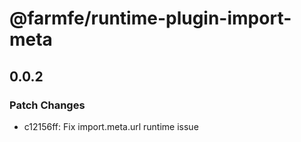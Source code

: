 # @farmfe/runtime-plugin-import-meta

## 0.0.2

### Patch Changes

- c12156ff: Fix import.meta.url runtime issue
